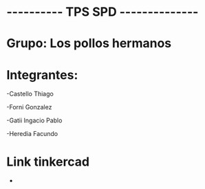 # ---------- TPS SPD --------------


# Grupo: Los pollos hermanos


# Integrantes:
  -Castello Thiago
  
  -Forni Gonzalez
  
  -Gatii Ingacio Pablo
 
  -Heredia Facundo

# Link tinkercad

  -
